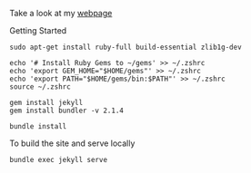 Take a look at my [webpage](https://larissa.triess.eu)

Getting Started
```
sudo apt-get install ruby-full build-essential zlib1g-dev

echo '# Install Ruby Gems to ~/gems' >> ~/.zshrc
echo 'export GEM_HOME="$HOME/gems"' >> ~/.zshrc
echo 'export PATH="$HOME/gems/bin:$PATH"' >> ~/.zshrc
source ~/.zshrc

gem install jekyll
gem install bundler -v 2.1.4

bundle install
```
To build the site and serve locally
```
bundle exec jekyll serve

```
